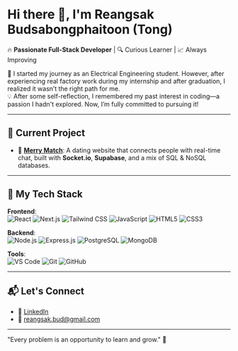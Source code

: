 # Hi there 👋, I'm Reangsak Budsabongphaitoon (Tong)


🔥 **Passionate Full-Stack Developer** | 🔍 Curious Learner | 📈 Always Improving

🌟 I started my journey as an Electrical Engineering student. However, after experiencing real factory work during my internship and after graduation, I realized it wasn’t the right path for me.  
💡 After some self-reflection, I remembered my past interest in coding—a passion I hadn't explored. Now, I’m fully committed to pursuing it!

---

## 🔭 Current Project
- 💖 **[Merry Match](https://github.com/Teehim00/merry_match_project)**: A dating website that connects people with real-time chat, built with **Socket.io**, **Supabase**, and a mix of SQL & NoSQL databases.

---

## 🚀 My Tech Stack

**Frontend**:  
![React](https://img.shields.io/badge/-React-61DAFB?logo=react&logoColor=black&style=flat) 
![Next.js](https://img.shields.io/badge/-Next.js-black?logo=next.js&logoColor=white&style=flat) 
![Tailwind CSS](https://img.shields.io/badge/-Tailwind%20CSS-38B2AC?logo=tailwind-css&logoColor=white&style=flat) 
![JavaScript](https://img.shields.io/badge/-JavaScript-F7DF1E?logo=javascript&logoColor=black&style=flat) 
![HTML5](https://img.shields.io/badge/-HTML5-E34F26?logo=html5&logoColor=white&style=flat) 
![CSS3](https://img.shields.io/badge/-CSS3-1572B6?logo=css3&logoColor=white&style=flat)

**Backend**:  
![Node.js](https://img.shields.io/badge/-Node.js-339933?logo=node.js&logoColor=white&style=flat) 
![Express.js](https://img.shields.io/badge/-Express.js-black?logo=express&logoColor=white&style=flat) 
![PostgreSQL](https://img.shields.io/badge/-PostgreSQL-336791?logo=postgresql&logoColor=white&style=flat) 
![MongoDB](https://img.shields.io/badge/-MongoDB-47A248?logo=mongodb&logoColor=white&style=flat) 

**Tools**:  
![VS Code](https://img.shields.io/badge/-VS%20Code-007ACC?logo=visual-studio-code&logoColor=white&style=flat) 
![Git](https://img.shields.io/badge/-Git-F05032?logo=git&logoColor=white&style=flat) 
![GitHub](https://img.shields.io/badge/-GitHub-181717?logo=github&logoColor=white&style=flat) 

---

## 📬 Let's Connect
- 💼 [LinkedIn](https://www.linkedin.com/in/reangsak-budsabonphaitoon-109412337/)  
- 📧 reangsak.bud@gmail.com

---

"Every problem is an opportunity to learn and grow." 🌟
